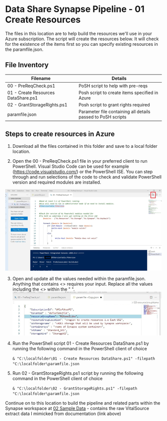 # Data Share Synapse Pipeline - 01 Create Resources

The files in this location are to help build the resources we'll use in your Azure subscription.  The script will create the resources below.  It will check for the existence of the items first so you can specify existing resources in the paramfile.json.  

## File Inventory

Filename  | Details
------------- | -------------
00 - PreReqCheck.ps1  | PoSH script to help with pre-reqs
01 - Create Resources DataShare.ps1  | Posh script to create items specified in Azure
02 - GrantStorageRights.ps1 | Posh script to grant rights required 
paramfile.json | Parameter file containing all details passed to PoSH scripts 

## Steps to create resources in Azure  

1. Download all the files contained in this folder and save to a local folder location.  

2. Open the 00 - PreReqCheck.ps1 file in your preferred client to run PowerShell.  Visual Studio Code can be used for example (https://code.visualstudio.com/) or the PowerShell ISE.  You can step through and run selections of the code to check and validate PowerShell version and required modules are installed.
  
![alt text](https://github.com/hfoley/EDU/blob/master/images/VSCodeRunSelection.jpg?raw=true)

3. Open and update all the values needed within the paramfile.json.  Anything that contains <> requires your input.  Replace all the values including the <> within the " ".  
	![alt text](https://github.com/hfoley/EDU/blob/master/images/EditingParamFile.jpg?raw=true)
4.  Run the PowerShell script 01 - Create Resources DataShare.ps1 by running the following command in the PowerShell client of choice

	`& "C:\localfolder\01 - Create Resources DataShare.ps1" -filepath "C:\localfolder\paramfile.json`

5.  Run 02 - GrantStorageRights.ps1 script by running the following command in the PowerShell client of choice

	`& "C:\localfolder\02 - GrantStorageRights.ps1" -filepath "C:\localfolder\paramfile.json`
	

Continue on to this location to build the pipeline and related parts within the Synapse workspace at [02 Sample Data](https://github.com/hfoley/DataSharePipeline/tree/main/02%20Create%20Pipeline%20Parts)   - contains the raw VitalSource extract data I mimicked from documentation (link above)

